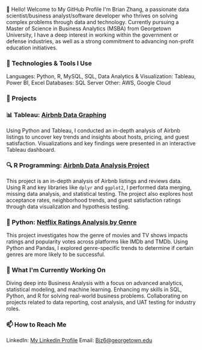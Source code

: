 👋 Hello! Welcome to My GitHub Profile
I'm Brian Zhang, a passionate data scientist/business analyst/software developer who thrives on solving complex problems through data and technology. Currently pursuing a Master of Science in Business Analytics (MSBA) from Georgetown University, I have a deep interest in working within the government or defense industries, as well as a strong commitment to advancing non-profit education initiatives.

### 🔧 Technologies & Tools I Use
Languages: Python, R, MySQL, SQL, 
Data Analytics & Visualization: Tableau, Power BI, Excel
Databases: SQL Server
Other: AWS, Google Cloud

### 🚀 Projects
### 📊 Tableau: [Airbnb Data Graphing](https://github.com/Brianjzh/Airbnb-Data-Vancouver-Analysis-Tableau)
Using Python and Tableau, I conducted an in-depth analysis of Airbnb listings to uncover key trends and insights about hosts, pricing, and guest satisfaction. Visualizations and key findings were presented in an interactive Tableau dashboard.

### 🔍 R Programming: [Airbnb Data Analysis Project](https://github.com/Brianjzh/airbnb-data-analysis)
This project is an in-depth analysis of Airbnb listings and reviews data. Using R and key libraries like `dplyr` and `ggplot2`, I performed data merging, missing data analysis, and statistical testing. The project also explores host acceptance rates, neighborhood trends, and guest satisfaction ratings through data visualization and hypothesis testing.

### 🎥 Python: [Netflix Ratings Analysis by Genre](https://github.com/Brianjzh/netflix-genre-ratings)
This project investigates how the genre of movies and TV shows impacts ratings and popularity votes across platforms like IMDb and TMDb. Using Python and Pandas, I explored genre-specific trends to determine if certain genres are more likely to be successful.

### 🎯 What I'm Currently Working On
Diving deep into Business Analysis with a focus on advanced analytics, statistical modeling, and machine learning.
Enhancing my skills in SQL, Python, and R for solving real-world business problems.
Collaborating on projects related to data reporting, cost analysis, and UAT testing for industry roles.

### 📫 How to Reach Me
LinkedIn: [My Linkedin Profile](https://www.linkedin.com/in/brianjzh/)
Email: Bjz6@georgetown.edu

<!---
Brianjzh/Brianjzh is a ✨ special ✨ repository because its `README.md` (this file) appears on your GitHub profile.
You can click the Preview link to take a look at your changes.
--->
